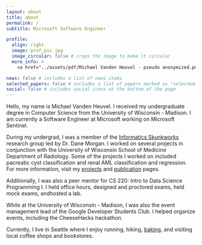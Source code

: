 ```yaml
---
layout: about
title: about
permalink: /
subtitle: Microsoft Software Engineer

profile:
  align: right
  image: prof_pic.jpg
  image_circular: false # crops the image to make it circular
  more_info: >
    <a href="../assets/pdf/Michael Vanden Heuvel - pseudo anonymized.pdf">Take a look at my CV!</a>

news: false # includes a list of news items
selected_papers: false # includes a list of papers marked as "selected={true}"
social: false # includes social icons at the bottom of the page
---
```


Hello, my name is Michael Vanden Heuvel. I received my undergraduate degree in Computer Science from the University of Wisconsin - Madison. I am currently a Software Engineer at Microsoft working on Microsoft Sentinel.

During my undergrad, I was a member of the [Informatics Skunkworks](https://skunkworks.engr.wisc.edu/) research group led by Dr. Dane Morgan. I worked on several projects in conjunction with the University of Wisconsin School of Medicine Department of Radiology. Some of the projects I worked on included pacreatic cyst classification and renal AML classification and regression. For more information, visit my [projects](/projects/) and [publication](/publications/) pages.

<!-- add note about Mingren, Dr. Lubner -->
<!-- Add note about Internship and what I do at Microsoft -->
<!-- Add more about CheeseHacks and include link and sponsor discussion -->
<!-- Talk about peer mentor for CS 220? -->
<!-- Include note about TEALS? -->

Additionally, I was also a peer mentor for CS 220: Intro to Data Science Programming I. I held office hours, designed and proctored exams, held mock exams, andhosted a lab.

While at the University of Wisconsin - Madison, I was also the event management lead of the Google Developer Students Club. I helped organize events, including the CheeseHacks hackathon.

Currently, I live in Seattle where I enjoy running, hiking, [baking](/baking/), and visiting local coffee shops and bookstores.
